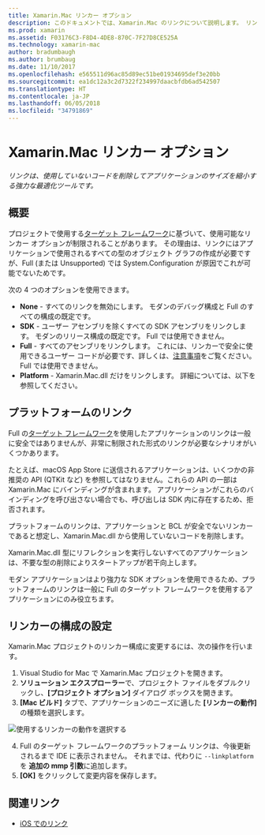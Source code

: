 ```yaml
---
title: Xamarin.Mac リンカー オプション
description: このドキュメントでは、Xamarin.Mac のリンクについて説明します。 リンクは、使用していないコードを削除してアプリケーションのサイズを縮小する強力な最適化ツールです。
ms.prod: xamarin
ms.assetid: F03176C3-F8D4-4DE8-870C-7F27D8CE525A
ms.technology: xamarin-mac
author: bradumbaugh
ms.author: brumbaug
ms.date: 11/10/2017
ms.openlocfilehash: e565511d96ac85d89ec51be01934695def3e20bb
ms.sourcegitcommit: ea1dc12a3c2d7322f234997daacbfdb6ad542507
ms.translationtype: HT
ms.contentlocale: ja-JP
ms.lasthandoff: 06/05/2018
ms.locfileid: "34791869"
---
```

# <a name="xamarinmac-linker-options"></a>Xamarin.Mac リンカー オプション

_リンクは、使用していないコードを削除してアプリケーションのサイズを縮小する強力な最適化ツールです。_

## <a name="overview"></a>概要

プロジェクトで使用する[ターゲット フレームワーク](~/mac/platform/target-framework.md)に基づいて、使用可能なリンカー オプションが制限されることがあります。 その理由は、リンクにはアプリケーションで使用されるすべての型のオブジェクト グラフの作成が必要ですが、Full (または Unsupported) では System.Configuration が原因でこれが可能でないためです。

次の 4 つのオプションを使用できます。

- **None** - すべてのリンクを無効にします。 モダンのデバッグ構成と Full のすべての構成の既定です。
- **SDK** - ユーザー アセンブリを除くすべての SDK アセンブリをリンクします。 モダンのリリース構成の既定です。 Full では使用できません。
- **Full** - すべてのアセンブリをリンクします。 これには、リンカーで安全に使用できるユーザー コードが必要です、詳しくは、[注意事項](~/ios/deploy-test/linker.md)をご覧ください。 Full では使用できません。
- **Platform** - Xamarin.Mac.dll だけをリンクします。 詳細については、以下を参照してください。

## <a name="platform-linking"></a>プラットフォームのリンク

Full の[ターゲット フレームワーク](~/mac/platform/target-framework.md)を使用したアプリケーションのリンクは一般に安全ではありませんが、非常に制限された形式のリンクが必要なシナリオがいくつかあります。

たとえば、macOS App Store に送信されるアプリケーションは、いくつかの非推奨の API (QTKit など) を参照してはなりません。これらの API の一部は Xamarin.Mac にバインディングが含まれます。 アプリケーションがこれらのバインディングを呼び出さない場合でも、呼び出しは SDK 内に存在するため、拒否されます。

プラットフォームのリンクは、アプリケーションと BCL が安全でないリンカーであると想定し、Xamarin.Mac.dll から使用していないコードを削除します。 

Xamarin.Mac.dll 型にリフレクションを実行しないすべてのアプリケーションは、不要な型の削除によりスタートアップが若干向上します。

モダン アプリケーションはより強力な SDK オプションを使用できるため、プラットフォームのリンクは一般に Full のターゲット フレームワークを使用するアプリケーションにのみ役立ちます。

## <a name="setting-the-linker-configuration"></a>リンカーの構成の設定

Xamarin.Mac プロジェクトのリンカー構成に変更するには、次の操作を行います。

1. Visual Studio for Mac で Xamarin.Mac プロジェクトを開きます。
2. **ソリューション エクスプローラー**で、プロジェクト ファイルをダブルクリックし、**[プロジェクト オプション]** ダイアログ ボックスを開きます。
3. **[Mac ビルド]** タブで、アプリケーションのニーズに適した **[リンカーの動作]** の種類を選択します。

  ![使用するリンカーの動作を選択する](linker-images/link-behavior.png "使用するリンカーの動作を選択する")

4. Full のターゲット フレームワークのプラットフォーム リンクは、今後更新されるまで IDE に表示されません。 それまでは、代わりに `--linkplatform` を **追加の mmp 引数**に追加します。
5. **[OK]** をクリックして変更内容を保存します。


## <a name="related-links"></a>関連リンク

- [iOS でのリンク](~/ios/deploy-test/linker.md)
